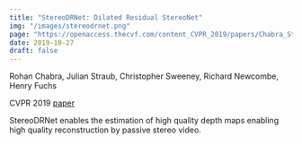 ```yaml
---
title: "StereoDRNet: Dilated Residual StereoNet"
img: "/images/stereodrnet.png"
page: "https://openaccess.thecvf.com/content_CVPR_2019/papers/Chabra_StereoDRNet_Dilated_Residual_StereoNet_CVPR_2019_paper.pdf"
date: 2019-10-27
draft: false
---
```

Rohan Chabra, Julian Straub, Christopher Sweeney, Richard Newcombe, Henry Fuchs

CVPR 2019
[paper](https://openaccess.thecvf.com/content_CVPR_2019/papers/Chabra_StereoDRNet_Dilated_Residual_StereoNet_CVPR_2019_paper.pdf)

StereoDRNet enables the estimation of high quality depth maps enabling high quality reconstruction by passive stereo video.


